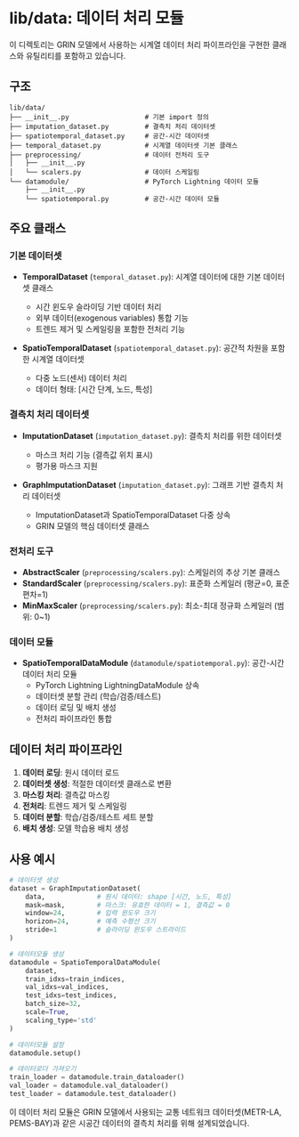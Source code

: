 # lib/data: 데이터 처리 모듈

이 디렉토리는 GRIN 모델에서 사용하는 시계열 데이터 처리 파이프라인을 구현한 클래스와 유틸리티를 포함하고 있습니다.

## 구조

```
lib/data/
├── __init__.py                   # 기본 import 정의
├── imputation_dataset.py         # 결측치 처리 데이터셋
├── spatiotemporal_dataset.py     # 공간-시간 데이터셋
├── temporal_dataset.py           # 시계열 데이터셋 기본 클래스
├── preprocessing/                # 데이터 전처리 도구
│   ├── __init__.py
│   └── scalers.py                # 데이터 스케일링
└── datamodule/                   # PyTorch Lightning 데이터 모듈
    ├── __init__.py
    └── spatiotemporal.py         # 공간-시간 데이터 모듈
```

## 주요 클래스

### 기본 데이터셋

- **TemporalDataset** (`temporal_dataset.py`): 시계열 데이터에 대한 기본 데이터셋 클래스

  - 시간 윈도우 슬라이딩 기반 데이터 처리
  - 외부 데이터(exogenous variables) 통합 기능
  - 트렌드 제거 및 스케일링을 포함한 전처리 기능
- **SpatioTemporalDataset** (`spatiotemporal_dataset.py`): 공간적 차원을 포함한 시계열 데이터셋

  - 다중 노드(센서) 데이터 처리
  - 데이터 형태: [시간 단계, 노드, 특성]

### 결측치 처리 데이터셋

- **ImputationDataset** (`imputation_dataset.py`): 결측치 처리를 위한 데이터셋

  - 마스크 처리 기능 (결측값 위치 표시)
  - 평가용 마스크 지원
- **GraphImputationDataset** (`imputation_dataset.py`): 그래프 기반 결측치 처리 데이터셋

  - ImputationDataset과 SpatioTemporalDataset 다중 상속
  - GRIN 모델의 핵심 데이터셋 클래스

### 전처리 도구

- **AbstractScaler** (`preprocessing/scalers.py`): 스케일러의 추상 기본 클래스
- **StandardScaler** (`preprocessing/scalers.py`): 표준화 스케일러 (평균=0, 표준편차=1)
- **MinMaxScaler** (`preprocessing/scalers.py`): 최소-최대 정규화 스케일러 (범위: 0~1)

### 데이터 모듈

- **SpatioTemporalDataModule** (`datamodule/spatiotemporal.py`): 공간-시간 데이터 처리 모듈
  - PyTorch Lightning LightningDataModule 상속
  - 데이터셋 분할 관리 (학습/검증/테스트)
  - 데이터 로딩 및 배치 생성
  - 전처리 파이프라인 통합

## 데이터 처리 파이프라인

1. **데이터 로딩**: 원시 데이터 로드
2. **데이터셋 생성**: 적절한 데이터셋 클래스로 변환
3. **마스킹 처리**: 결측값 마스킹
4. **전처리**: 트렌드 제거 및 스케일링
5. **데이터 분할**: 학습/검증/테스트 세트 분할
6. **배치 생성**: 모델 학습용 배치 생성

## 사용 예시

```python
# 데이터셋 생성
dataset = GraphImputationDataset(
    data,             # 원시 데이터: shape [시간, 노드, 특성]
    mask=mask,        # 마스크: 유효한 데이터 = 1, 결측값 = 0
    window=24,        # 입력 윈도우 크기
    horizon=24,       # 예측 수평선 크기
    stride=1          # 슬라이딩 윈도우 스트라이드
)

# 데이터모듈 생성
datamodule = SpatioTemporalDataModule(
    dataset,
    train_idxs=train_indices,
    val_idxs=val_indices,
    test_idxs=test_indices,
    batch_size=32,
    scale=True,
    scaling_type='std'
)

# 데이터모듈 설정
datamodule.setup()

# 데이터로더 가져오기
train_loader = datamodule.train_dataloader()
val_loader = datamodule.val_dataloader()
test_loader = datamodule.test_dataloader()
```

이 데이터 처리 모듈은 GRIN 모델에서 사용되는 교통 네트워크 데이터셋(METR-LA, PEMS-BAY)과 같은 시공간 데이터의 결측치 처리를 위해 설계되었습니다.

